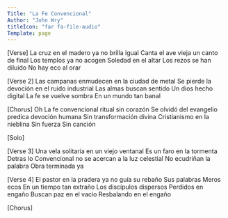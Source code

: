 ```yaml
---
Title: "La Fe Convencional"
Author: "John Wry"
titleIcon: "far fa-file-audio"
Template: page
---
```




[Verse]
La cruz en el madero ya no brilla igual
Canta el ave vieja un canto de final
Los templos ya no acogen
Soledad en el altar
Los rezos se han diluido
No hay eco al orar

[Verse 2]
Las campanas enmudecen en la ciudad de metal
Se pierde la devoción en el ruido industrial
Las almas buscan sentido
Un dios hecho digital
La fe se vuelve sombra
En un mundo tan banal

[Chorus]
Oh
La fe convencional
ritual sin corazón
Se olvidó del evangelio
predica devoción humana
Sin transformación divina
Cristianismo en la nieblina
Sin fuerza 
Sin canción

[Solo] 

[Verse 3]
Una vela solitaria 
en un viejo ventanal
Es un faro en la tormenta
Detras lo Convencional
no se acercan a la luz celestial
No ecudriñan la palabra
Obra terminada ya

[Verse 4]
El pastor en la pradera 
ya no guía su rebaño
Sus palabras
Meros ecos
En un tiempo tan extraño
Los discípulos dispersos
Perdidos en engaño
Buscan paz en el vacío
Resbalando en el engaño

[Chorus]